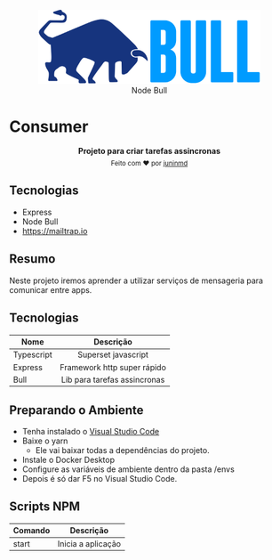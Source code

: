<p align="center">
  <img src="https://raw.githubusercontent.com/OptimalBits/bull/HEAD/support/logo@2x.png" alt="w3tec" width="400" />
  <br>
  <label>Node Bull </label>
</p>

# Consumer

<p align="center">
  <b>Projeto para criar tarefas assincronas</b></br>
  <sub>Feito com ❤️ por <a href="https://github.com/juninmd">juninmd</a></a></sub>
</p>

## Tecnologias
* Express
* Node Bull
* https://mailtrap.io

## Resumo
Neste projeto iremos aprender a utilizar serviços de mensageria para comunicar entre apps.

## Tecnologias
| Nome      | Descrição          |
| ------------- |:-------------:|
| Typescript    | Superset javascript     |
| Express    | Framework http super rápido      |
| Bull    | Lib para tarefas assincronas      |

## Preparando o Ambiente
* Tenha instalado o [Visual Studio Code](https://code.visualstudio.com/)
* Baixe o yarn
  * Ele vai baixar todas a dependências do projeto.
* Instale o Docker Desktop
* Configure as variáveis de ambiente dentro da pasta /envs
* Depois é só dar F5 no Visual Studio Code.

## Scripts NPM
| Comando      | Descrição          |
| ------------- |:-------------:|
| start    |Inicia a aplicação   |
